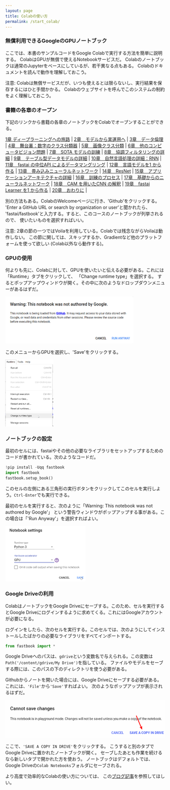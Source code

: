 ```yaml
---
layout: page
title: Colabの使い方
permalink: /start_colab/
---
```


### 無償利用できるGoogleのGPUノートブック

ここでは、本書のサンプルコードをGoogle Colabで実行する方法を簡単に説明する。
ColabはGPUが無償で使えるNotebookサービスだ。
Colabのノートブックは通常のJupyterをベースにしているが、若干異なる点もある。
Colabのドキュメントを読んで動作を理解しておこう。

注意: Colabは無償サービスだが、いつも使えるとは限らないし、実行結果を保存するにはひと手間かかる。
Colabのウェブサイトを呼んでこのシステムの制約をよく理解しておこう。
  
### 書籍の各章のオープン

下記のリンクから書籍の各章のノートブックをColabでオープンすることができる。


[1章 ディープラーニングへの旅路][chap01] |
[2章　モデルから実運用へ][chap02] |
[3章　データ倫理][chap03] |
[4章　舞台裏：数字のクラス分類器][chap04] |
[5章　画像クラス分類][chap05] |
[6章　他のコンピュータビジョン問題][chap06] |
[7章　SOTA モデルの訓練][chap07] |
[8章　協調フィルタリングの詳細][chap08] |
[9章　テーブル型データモデルの詳細][chap09] |
[10章　自然言語処理の詳細：RNN][chap10] |
[11章　fastai の中位API によるデータマングリング][chap11] |
[12章　言語モデルを1 から作る][chap12] |
[13章　畳み込みニューラルネットワーク][chap13] |
[14章　ResNet][chap14] |
[15章　アプリケーションアーキテクチャの詳細][chap15] |
[16章　訓練のプロセス][chap16] |
[17章　基礎からのニューラルネットワーク][chap17] |
[18章　CAM を用いたCNN の解釈][chap18] |
[19章　fastai Learner を1 から作る][chap19] |
[20章　おわりに][chap20] |

[app_jupyter]:https://colab.research.google.com/github/fastai/fastbook/blob/master/app_jupyter.ipynb
[chap01]:https://colab.research.google.com/github/fastai/fastbook/blob/master/01_intro.ipynb
[chap02]:https://colab.research.google.com/github/fastai/fastbook/blob/master/02_production.ipynb
[chap03]:https://colab.research.google.com/github/fastai/fastbook/blob/master/03_ethics.ipynb
[chap04]:https://colab.research.google.com/github/fastai/fastbook/blob/master/04_mnist_basics.ipynb
[chap05]:https://colab.research.google.com/github/fastai/fastbook/blob/master/05_pet_breeds.ipynb
[chap06]:https://colab.research.google.com/github/fastai/fastbook/blob/master/06_multicat.ipynb
[chap07]:https://colab.research.google.com/github/fastai/fastbook/blob/master/07_sizing_and_tta.ipynb
[chap08]:https://colab.research.google.com/github/fastai/fastbook/blob/master/08_collab.ipynb
[chap09]:https://colab.research.google.com/github/fastai/fastbook/blob/master/09_tabular.ipynb
[chap10]:https://colab.research.google.com/github/fastai/fastbook/blob/master/10_nlp.ipynb
[chap11]:https://colab.research.google.com/github/fastai/fastbook/blob/master/11_midlevel_data.ipynb
[chap12]:https://colab.research.google.com/github/fastai/fastbook/blob/master/12_nlp_dive.ipynb
[chap13]:https://colab.research.google.com/github/fastai/fastbook/blob/master/13_convolutions.ipynb
[chap14]:https://colab.research.google.com/github/fastai/fastbook/blob/master/14_resnet.ipynb
[chap15]:https://colab.research.google.com/github/fastai/fastbook/blob/master/15_arch_details.ipynb
[chap16]:https://colab.research.google.com/github/fastai/fastbook/blob/master/16_accel_sgd.ipynb
[chap17]:https://colab.research.google.com/github/fastai/fastbook/blob/master/17_foundations.ipynb
[chap18]:https://colab.research.google.com/github/fastai/fastbook/blob/master/18_CAM.ipynb
[chap19]:https://colab.research.google.com/github/fastai/fastbook/blob/master/19_learner.ipynb
[chap20]:https://colab.research.google.com/github/fastai/fastbook/blob/master/20_conclusion.ipynb


別の方法もある。ColabのWelcomeページに行き、'Github'をクリックする。
'Enter a GitHub URL or search by organization or user'と聞かれたら、
'fastai/fastbook'と入力する。すると、このコースのノートブックが列挙されるので、
使いたいものを選択すればいい。

注意: 2章の節の一つではVoilaを利用している。Colabでは残念ながらVoilaは動作しない。
この節に関しては、スキップするか、Gradientなど他のプラットフォームを使って欲しい
(Colab以外なら動作する)。


### GPUの使用

何よりも先に、Colabに対して、GPUを使いたいと伝える必要がある。これには「Runtime」タブをクリックして、
「Change runtime type」を選択する。
するとポップアップウィンドウが開く。その中に次のようなドロップダウンメニューがあるはずだ。

<img src="images/colab/02.png" width="80%">

このメニューからGPUを選択し、'Save'をクリックする。


<img src="images/colab/03.png" width="30%">

### ノートブックの設定
最初のセルには、fastaiやその他の必要なライブラリをセットアップするためのコードが書かれている。次のようなコードだ。

```python
!pip install -Uqq fastbook
import fastbook
fastbook.setup_book()
```

このセルの左側にある三角形の実行ボタンをクリックしてこのセルを実行しよう。`Ctrl-Enter`でも実行できる。

最初のセルを実行すると、次のように「Warning: This notebook was not authored by Google'」
という警告ウィンドウがポップアップする事がある。この場合は「'Run Anyway'」を選択すればよい。

<img src="images/colab/04.png" width="50%">


### Google Driveの利用

ColabはノートブックをGoogle Driveにセーブする。このため、セルを実行するとGoogle Driveにログインするように求めてくる。これにはGoogleアカウントが必要になる。

ログインをしたら、次のセルを実行する。このセルでは、次のようにしてインストールしたばかりの必要なライブラリをすべてインポートする。

```python
from fastbook import *
```

Google Driveへのパスは、`gdrive`という変数名で与えられる。この変数は`Path('/content/gdrive/My Drive')`を指している。
ファイルやモデルをセーブする際には、このパスの下のディレクトリを使う必要がある。

Githubからノートを開いた場合には、Google Driveにセーブする必要がある。
これには、`'File'`から`'Save'`すればよい。
次のようなポップアップが表示されるはずだ。

<img src="images/colab/09.png" width="100%">

ここで、`'SAVE A COPY IN DRIVE'`をクリックする。
こうすると別のタブでGoogle Driveに置かれたノートブックが開く。
セーブしたあとも作業を続けるなら新しいタブで開かれた方を使おう。
ノートブックはデフォルトでは、Google Driveの`Colab Notebooks`フォルダにセーブされる。

より高度で効率的なColabの使い方については、
この[ブログ記事](https://medium.com/@robertbracco1/configuring-google-colab-like-a-pro-d61c253f7573)を参照してほしい。